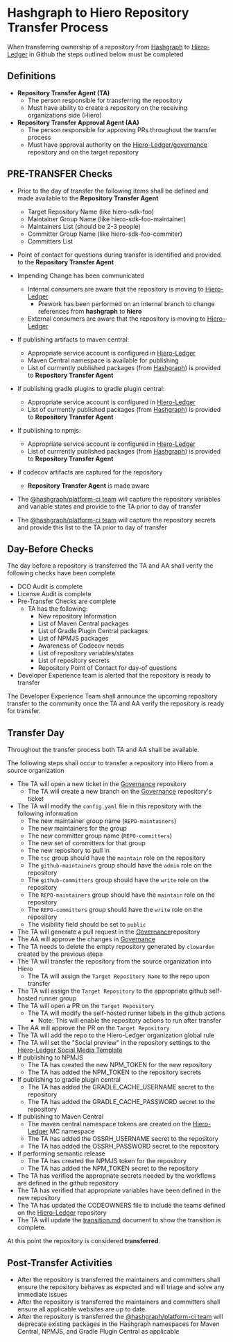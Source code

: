 # Hashgraph to Hiero Repository Transfer Process

When transferring ownership of a repository from [Hashgraph][hashgraph] to [Hiero-Ledger][hiero] in Github the steps outlined below must be completed

## Definitions

- **Repository Transfer Agent (TA)** 
  - The person responsible for transferring the repository
  - Must have ability to create a repository on the receiving organizations side (Hiero)
- **Repository Transfer Approval Agent (AA)**
  - The person responsible for approving PRs throughout the transfer process
  - Must have approval authority on the [Hiero-Ledger/governance][governance] repository and on the target repository

## PRE-TRANSFER Checks

- Prior to the day of transfer the following items shall be defined and made available to the **Repository Transfer Agent**
  - Target Repository Name (like hiero-sdk-foo)
  - Maintainer Group Name (like hiero-sdk-foo-maintainer)
  - Maintainers List (should be 2-3 people)
  - Committer Group Name (like hiero-sdk-foo-commiter)
  - Committers List

- Point of contact for questions during transfer is identified and provided to the **Repository Transfer Agent**

- Impending Change has been communicated
  - Internal consumers are aware that the repository is moving to [Hiero-Ledger][hiero]
    - Prework has been performed on an internal branch to change references from **hashgraph** to **hiero**
  - External consumers are aware that the repository is moving to [Hiero-Ledger][hiero]
 
- If publishing artifacts to maven central:
  - Appropriate service account is configured in [Hiero-Ledger][hiero]
  - Maven Central namespace is available for publishing
  - List of currrently published packages (from [Hashgraph][hashgraph]) is provided to **Repository Transfer Agent**
- If publishing gradle plugins to gradle plugin central:
  - Appropriate service account is configured in [Hiero-Ledger][hiero]
  - List of currrently published packages (from [Hashgraph][hashgraph]) is provided to **Repository Transfer Agent**
- If publishing to npmjs:
  - Appropriate service account is configured in [Hiero-Ledger][hiero]
  - List of currrently published packages (from [Hashgraph][hashgraph]) is provided to **Repository Transfer Agent**
- If codecov artifacts are captured for the repository
  - **Repository Transfer Agent** is made aware

- The [@hashgraph/platform-ci team][platform-ci] will capture the repository variables and variable states and provide to
  the TA prior to day of transfer
- The [@hashgraph/platform-ci team][platform-ci] will capture the repository secrets and provide this list to the TA prior
  to day of transfer

## Day-Before Checks

The day before a repository is transferred the TA and AA shall verify the following checks have been complete

- DCO Audit is complete
- License Audit is complete
- Pre-Transfer Checks are complete
  - TA has the following:
    - New repository Information
    - List of Maven Central packages
    - List of Gradle Plugin Central packages
    - List of NPMJS packages
    - Awareness of Codecov needs
    - List of repository variables/states
    - List of repository secrets
    - Repository Point of Contact for day-of questions
- Developer Experience team is alerted that the repository is ready to transfer

The Developer Experience Team shall announce the upcoming repository transfer to the community once the TA and AA verify
the repository is ready for transfer.

## Transfer Day

Throughout the transfer process both TA and AA shall be available.

The following steps shall occur to transfer a repository into Hiero from a source organization

- The TA will open a new ticket in the [Governance][governance] repository
  - The TA will create a new branch on the [Governance][governance] repository's ticket
- The TA will modify the `config.yaml` file in this repository with the following information
  - The new maintainer group name (`REPO-maintainers`)
  - The new maintainers for the group
  - The new committer group name (`REPO-committers`)
  - The new set of committers for that group
  - The new repository to pull in
  - The `tsc` group should have the `maintain` role on the repository
  - The `github-maintainers` group should have the `admin` role on the repository
  - The `github-committers` group should have the `write` role on the repository
  - The `REPO-maintainers` group should have the `maintain` role on the repository
  - The `REPO-committers` group should have the `write` role on the repository
  - The visibility field should be set to `public`
- The TA will generate a pull request in the [Governance][governance]repository
- The AA will approve the changes in [Governance][governance]
- The TA needs to delete the empty repository generated by `clowarden` created by the previous steps
- The TA will transfer the repository from the source organization into Hiero
  - The TA will assign the `Target Repository Name` to the repo upon transfer
- The TA will assign the `Target Repository` to the appropriate github self-hosted runner group
- The TA will open a PR on the `Target Repository`
  - The TA will modify the self-hosted runner labels in the github actions
    - Note: This will enable the repository actions to run after transfer
- The AA will approve the PR on the `Target Repository`
- The TA will add the repo to the Hiero-Ledger organization global rule
- The TA will set the "Social preview" in the repository settings to the
  [Hiero-Ledger Social Media Template](https://github.com/hiero-ledger/.github/blob/main/resources/social-media-template.png)
- If publishing to NPMJS
  - The TA has created the new NPM_TOKEN for the new repository
  - The TA has added the NPM_TOKEN to the repository secrets
- If publishing to gradle plugin central
  - The TA has added the GRADLE_CACHE_USERNAME secret to the repository
  - The TA has added the GRADLE_CACHE_PASSWORD secret to the repository
- If publishing to Maven Central
  - The maven central namespace tokens are created on the [Hiero-Ledger][hiero] MC namespace
  - The TA has added the OSSRH_USERNAME secret to the repository
  - The TA has added the OSSRH_PASSWORD secret to the repository
- If performing semantic release
  - The TA has created the NPMJS token for the repository
  - The TA has added the NPM_TOKEN secret to the repository
- The TA has verified the appropriate secrets needed by the workflows are defined in the github repository
- The TA has verified that appropriate variables have been defined in the new repository
- The TA has updated the CODEOWNERS file to include the teams defined on the [Hiero-Ledger][hiero] repository
- The TA will update the [transition.md](https://github.com/hiero-ledger/hiero/blob/main/transition.md) document to show the transition is complete.

At this point the repository is considered **transferred**.

## Post-Transfer Activities

- After the repository is transferred the maintainers and committers shall ensure the repository behaves
  as expected and will triage and solve any immediate issues
- After the repository is transferred the maintainers and committers shall ensure all applicable websites are up to date.
- After the repository is transferred the [@hashgraph/platform-ci team][platform-ci] will deprecate existing packages
  in the Hashgraph namespaces for Maven Central, NPMJS, and Gradle Plugin Central as applicable

[hiero]:https://github.com/hiero-ledger
[hashgraph]:https://github.com/hashgraph
[governance]:https://github.com/hiero-ledger/governance
[platform-ci]:https://github.com/orgs/hashgraph/teams/platform-ci
